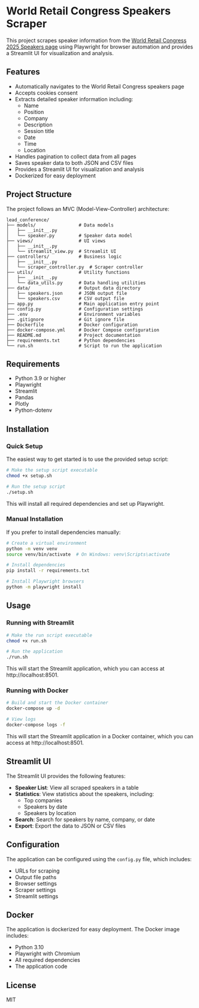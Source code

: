# World Retail Congress Speakers Scraper

This project scrapes speaker information from the [World Retail Congress 2025 Speakers page](https://www.worldretailcongress.com/2025-speakers) using Playwright for browser automation and provides a Streamlit UI for visualization and analysis.

## Features

- Automatically navigates to the World Retail Congress speakers page
- Accepts cookies consent
- Extracts detailed speaker information including:
  - Name
  - Position
  - Company
  - Description
  - Session title
  - Date
  - Time
  - Location
- Handles pagination to collect data from all pages
- Saves speaker data to both JSON and CSV files
- Provides a Streamlit UI for visualization and analysis
- Dockerized for easy deployment

## Project Structure

The project follows an MVC (Model-View-Controller) architecture:

```
lead_conference/
├── models/                # Data models
│   ├── __init__.py
│   └── speaker.py         # Speaker data model
├── views/                 # UI views
│   ├── __init__.py
│   └── streamlit_view.py  # Streamlit UI
├── controllers/           # Business logic
│   ├── __init__.py
│   └── scraper_controller.py  # Scraper controller
├── utils/                 # Utility functions
│   ├── __init__.py
│   └── data_utils.py      # Data handling utilities
├── data/                  # Output data directory
│   ├── speakers.json      # JSON output file
│   └── speakers.csv       # CSV output file
├── app.py                 # Main application entry point
├── config.py              # Configuration settings
├── .env                   # Environment variables
├── .gitignore             # Git ignore file
├── Dockerfile             # Docker configuration
├── docker-compose.yml     # Docker Compose configuration
├── README.md              # Project documentation
├── requirements.txt       # Python dependencies
└── run.sh                 # Script to run the application
```

## Requirements

- Python 3.9 or higher
- Playwright
- Streamlit
- Pandas
- Plotly
- Python-dotenv

## Installation

### Quick Setup

The easiest way to get started is to use the provided setup script:

```bash
# Make the setup script executable
chmod +x setup.sh

# Run the setup script
./setup.sh
```

This will install all required dependencies and set up Playwright.

### Manual Installation

If you prefer to install dependencies manually:

```bash
# Create a virtual environment
python -m venv venv
source venv/bin/activate  # On Windows: venv\Scripts\activate

# Install dependencies
pip install -r requirements.txt

# Install Playwright browsers
python -m playwright install
```

## Usage

### Running with Streamlit

```bash
# Make the run script executable
chmod +x run.sh

# Run the application
./run.sh
```

This will start the Streamlit application, which you can access at http://localhost:8501.

### Running with Docker

```bash
# Build and start the Docker container
docker-compose up -d

# View logs
docker-compose logs -f
```

This will start the Streamlit application in a Docker container, which you can access at http://localhost:8501.

## Streamlit UI

The Streamlit UI provides the following features:

- **Speaker List**: View all scraped speakers in a table
- **Statistics**: View statistics about the speakers, including:
  - Top companies
  - Speakers by date
  - Speakers by location
- **Search**: Search for speakers by name, company, or date
- **Export**: Export the data to JSON or CSV files

## Configuration

The application can be configured using the `config.py` file, which includes:

- URLs for scraping
- Output file paths
- Browser settings
- Scraper settings
- Streamlit settings

## Docker

The application is dockerized for easy deployment. The Docker image includes:

- Python 3.10
- Playwright with Chromium
- All required dependencies
- The application code

## License

MIT